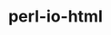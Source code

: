 ---
title: "perl-io-html"
layout: cache
categories: [package, develop-2025-05-25]
meta: {"compilers": ["none"], "num_specs": 2, "num_specs_by_stack": {"data-vis-sdk": 1, "e4s": 1, "hep": 1, "root": 2}, "oss": ["ubuntu20.04", "ubuntu22.04"], "platforms": ["linux"], "stacks": ["data-vis-sdk", "e4s", "hep", "root"], "targets": ["x86_64_v3"], "versions": ["1.004"]}
spec_details: [{"compiler": "none", "hash": "2ksa5mc2uxu4hqf2vpepazqjnvyfleoh", "os": "ubuntu20.04", "platform": "linux", "size": "-", "stacks": ["data-vis-sdk", "root"], "target": "x86_64_v3", "variants": ["build_system=perl"], "versions": ["1.004"]}, {"compiler": "none", "hash": "tcsznqhetafgksfe6mulr3ws6oqiounk", "os": "ubuntu22.04", "platform": "linux", "size": "-", "stacks": ["e4s", "hep", "root"], "target": "x86_64_v3", "variants": ["build_system=perl"], "versions": ["1.004"]}]
---